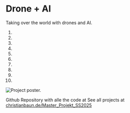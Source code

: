 # Drone + AI

Taking over the world with drones and AI.

1. [](Hardware.md)
2. [](Rotors.md)
3. [](BetaflightSetup.md)
4. [](CoralTPU.md)
5. [](PiAsCoPilot.md)
6. [](Object-Detection.md)
7. [](Package-Transportation.md)
8. [](Magnet-Control-Code.md)
9. [](Autostart.md)
10. [](Future-Work.md)

<img border-effect="rounded" src="poster.png" alt="Project poster."/>

Github Repository with alle the code at [](https://github.com/ValDavSto/project-drones-ai)
See all projects at [christianbaun.de/Master_Projekt_SS2025](https://www.christianbaun.de/Master_Projekt_SS2025/index.html)